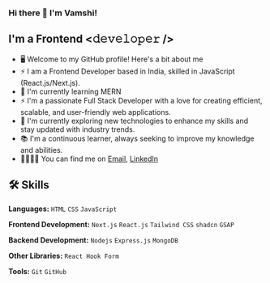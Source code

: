 ### Hi there 👋 I'm Vamshi!

## I'm a Frontend <𝚍𝚎𝚟𝚎𝚕𝚘𝚙𝚎𝚛 />
- 🖥️ Welcome to my GitHub profile! Here's a bit about me
- ⚡ I am a Frontend Developer based in India, skilled in JavaScript (React.js/Next.js).
- 🌱 I'm currently learning MERN
- ⚡ I'm a passionate Full Stack Developer with a love for creating efficient, scalable, and user-friendly web applications.
- 🔭 I'm currently exploring new technologies to enhance my skills and stay updated with industry trends.
- 📚 I'm a continuous learner, always seeking to improve my knowledge and abilities.
- 🫱🏻‍🫲🏻 You can find me on [Email](mailto:vamshimarepu817@gmail.com), [LinkedIn](https://www.linkedin.com/in/vamshi-marepu-003a802a8/)
## 🛠️ Skills

**Languages:** `HTML` `CSS` `JavaScript`

**Frontend Development:** `Next.js` `React.js` `Tailwind CSS` `shadcn` `GSAP`

**Backend Development:** `Nodejs` `Express.js` `MongoDB`

**Other Libraries:** `React Hook Form`

**Tools:** `Git` `GitHub`
